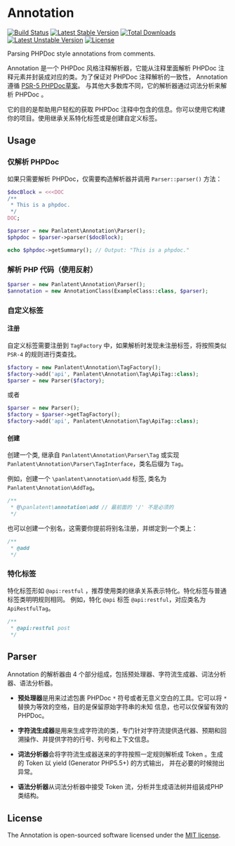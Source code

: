 # Annotation
[![Build Status](https://travis-ci.org/panlatent/annotation.svg)](https://travis-ci.org/panlatent/annotation)
[![Latest Stable Version](https://poser.pugx.org/panlatent/annotation/v/stable.svg)](https://packagist.org/packages/panlatent/annotation) 
[![Total Downloads](https://poser.pugx.org/panlatent/annotation/downloads.svg)](https://packagist.org/packages/panlatent/annotation) 
[![Latest Unstable Version](https://poser.pugx.org/panlatent/annotation/v/unstable.svg)](https://packagist.org/packages/panlatent/annotation) 
[![License](https://poser.pugx.org/panlatent/annotation/license.svg)](https://packagist.org/packages/panlatent/annotation)

Parsing PHPDoc style annotations from comments.

Annotation 是一个 PHPDoc 风格注释解析器，它能从注释里面解析 PHPDoc 注释元素并封装成对应的类。为了保证对 PHPDoc 注释解析的一致性，
Annotation 遵循 [PSR-5 PHPDoc草案](https://github.com/phpDocumentor/fig-standards/blob/master/proposed/phpdoc.md)。
与其他大多数库不同，它的解析器通过词法分析来解析 PHPDoc 。

它的目的是帮助用户轻松的获取 PHPDoc 注释中包含的信息。你可以使用它构建你的项目。使用继承关系特化标签或是创建自定义标签。

## Usage

### 仅解析 PHPDoc

如果只需要解析 PHPDoc，仅需要构造解析器并调用 `Parser::parser()` 方法：
```php
$docBlock = <<<DOC
/**
 * This is a phpdoc.
 */
DOC;

$parser = new Panlatent\Annotation\Parser();
$phpdoc = $parser->parser($docBlock);

echo $phpdoc->getSummary(); // Output: "This is a phpdoc."
```

### 解析 PHP 代码（使用反射）

```php
$parser = new Panlatent\Annotation\Parser();
$annotation = new AnnotationClass(ExampleClass::class, $parser);
```

### 自定义标签

#### 注册

自定义标签需要注册到 `TagFactory` 中，如果解析时发现未注册标签，将按照类似 `PSR-4` 的规则进行类查找。

```php
$factory = new Panlatent\Annotation\TagFactory();
$factory->add('api', Panlatent\Annotation\Tag\ApiTag::class);
$parser = new Parser($factory);
```
或者
```php
$parser = new Parser();
$factory = $parser->getTagFactory();
$factory->add('api', Panlatent\Annotation\Tag\ApiTag::class);
```

#### 创建

创建一个类, 继承自 `Panlatent\Annotation\Parser\Tag` 或实现 `Panlatent\Annotation\Parser\TagInterface`，类名后缀为 `Tag`。

例如，创建一个 `\panlatent\annotation\add` 标签, 类名为 `Panlatent\Annotation\AddTag`。
```php
/**
 * @\panlatent\annotation\add // 最前面的 '/' 不是必须的
 */
```

也可以创建一个别名，这需要你提前将别名注册，并绑定到一个类上：
```php
/**
 * @add
 */
```

### 特化标签

特化标签形如 `@api:restful` ，推荐使用类的继承关系表示特化。特化标签与普通标签类明明规则相同。
例如，特化 `@api` 标签 `@api:restful`，对应类名为 `ApiRestfulTag`。

```php
/**
 * @api:restful post
 */
```

## Parser

Annotation 的解析器由 4 个部分组成，包括预处理器、字符流生成器、词法分析器、语法分析器。

+ **预处理器**是用来过滤包裹 PHPDoc `*` 符号或者无意义空白的工具。它可以将 `*` 替换为等效的空格，目的是保留原始字符串的未知
信息，也可以仅保留有效的PHPDoc。

+ **字符流生成器**是用来生成字符流的类，专门针对字符流提供迭代器、预期和回溯操作、并提供字符的行号、列号和上下文信息。

+ **词法分析器**会将字符流生成器送来的字符按照一定规则解析成 Token 。生成的 Token 以 yield (Generator PHP5.5+) 的方式输出，
并在必要的时候抛出异常。

+ **语法分析器**从词法分析器中接受 Token 流，分析并生成语法树并组装成PHP类结构。

## License

The Annotation is open-sourced software licensed under the [MIT license](http://opensource.org/licenses/MIT).